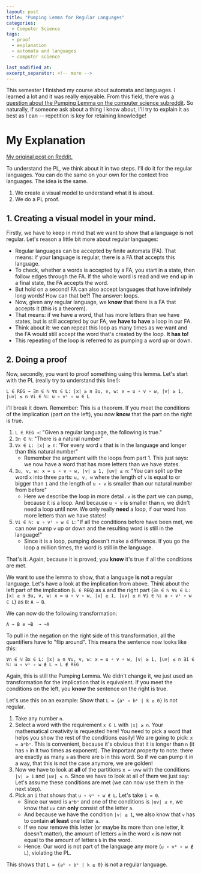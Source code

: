 ```yaml
---
layout: post
title: "Pumping Lemma for Regular Languages"
categories:
  - Computer Science
tags:
  - proof
  - explanation
  - automata and languages
  - computer science

last_modified_at:
excerpt_separator: <!-- more -->
---
```


This semester I finished my course about automata and languages. I learned a lot and it was really enjoyable. From this field, there was [a question about the Pumping Lemma on the computer science subreddit](https://old.reddit.com/r/computerscience/comments/atrs4y/pumping_lemma_in_theory_of_computation/). So naturally, if someone ask about a thing I know about, I'll try to explain it as best as I can -- repetition is key for retaining knowledge!

<!-- more -->

# My Explanation

[My original post on Reddit.](https://old.reddit.com/r/computerscience/comments/atrs4y/pumping_lemma_in_theory_of_computation/eh3aw9k/)

To understand the PL, we think about it in two steps. I'll do it for the regular languages. You can do the same on your own for the context free languages. The idea is the same.

1. We create a visual model to understand what it is about.
2. We do a PL proof.

## 1. Creating a visual model in your mind.

Firstly, we have to keep in mind that we want to show that a language is not regular. Let's reason a little bit more about regular languages:

- Regular languages can be accepted by finite automata (FA). That means: if your language is regular, there is a FA that accepts this language.
- To check, whether a words is accepted by a FA, you start in a state, then follow edges through the FA. If the whole word is read and we end up in a final state, the FA accepts the word.
- But hold on a second! FA can also accept languages that have infinitely long words! How can that be?! The answer: loops.
- Now, given any regular language, we **know** that there is a FA that accepts it (this is a theorem).
- That means: if we have a word, that has more letters than we have states, but is still accepted by our FA, we **have to have** a loop in our FA.
- Think about it: we can repeat this loop as many times as we want and the FA would still accept the word that's created by the loop. **It has to!**
- This repeating of the loop is referred to as pumping a word up or down.


## 2. Doing a proof
Now, secondly, you want to proof something using this lemma. Let's start with the PL (really try to understand this line!):

`L ∈ REG → ∃n ∈ ℕ ∀x ∈ L: |x| ≥ n ∃u, v, w: x = u ∘ v ∘ w, |v| ≥ 1, |uv| ≤ n ∀i ∈ ℕ: u ∘ vⁱ ∘ w ∈ L`

I'll break it down. Remember: This is a theorem. If you meet the conditions of the implication (part on the left), you now **know** that the part on the right is true.

1. `L ∈ REG →`: "Given a regular language, the following is true."
2. `∃n ∈ ℕ`: "There is a natural number"
3. `∀x ∈ L: |x| ≥ n`: "For every word `x` that is in the language and longer than this natural number"
    - Remember the argument with the loops from part 1. This just says: we now have a word that has more letters than we have states.
4. `∃u, v, w: x = u ∘ v ∘ w, |v| ≥ 1, |uv| ≤ n`: "You can split up the word `x` into three parts: `u, v, w` where the length of `v` is equal to or bigger than `1` and the length of `u ∘ v` is smaller than our natural number from before"
    - Here we describe the loop in more detail. `v` is the part we can pump, because it is a loop. And because `u ∘ v` is smaller than `n`, we didn't need a loop until now. We only really **need** a loop, if our word has more letters than we have states!
5. `∀i ∈ ℕ: u ∘ vⁱ ∘ w ∈ L`: "If all the conditions before have been met, we can now pump `v` up or down and the resulting word is still in the language!"
    - Since it is a loop, pumping doesn't make a difference. If you go the loop a million times, the word is still in the language.

That's it. Again, because it is proved, you **know** it's true if all the conditions are met.

We want to use the lemma to show, that a language **is not** a regular language. Let's have a look at the implication from above. Think about the left part of the implication (`L ∈ REG`) as `A` and the right part (`∃n ∈ ℕ ∀x ∈ L: |x| ≥ n ∃u, v, w: x = u ∘ v ∘ w, |v| ≥ 1, |uv| ≤ n ∀i ∈ ℕ: u ∘ vⁱ ∘ w ∈ L`) as `B`: `A → B`.

We can now do the following transformation:

`A → B ≡ ¬B  → ¬A`

To pull in the negation on the right side of this transformation, all the quantifiers have to "flip around". This means the sentence now looks like this:

`∀n ∈ ℕ ∃x ∈ L: |x| ≥ n ∀u, v, w: x = u ∘ v ∘ w, |v| ≥ 1, |uv| ≤ n ∃i ∈ ℕ: u ∘ vⁱ ∘ w ∉ L → L ∉ REG`

Again, this is still the Pumping Lemma. We didn't change it, we just used an transformation for the implication that is equivalent. If you meet the conditions on the left, you **know** the sentence on the right is true.

Let's use this on an example: Show that `L = {aᵏ ∘ bᵏ | k ≥ 0}` is not regular.

1. Take any number `n`.
2. Select a word with the requirement `x ∈ L` with `|x| ≥ n`. Your mathematical creativity is requested here! You need to pick a word that helps you show the rest of the conditions easily! We are going to pick: `x = aⁿbⁿ`. This is convenient, because it's obvious that it is longer than `n` (it has `n` in it two times as exponent). The important property to note: there are exactly as many `a` as there are `b` in this word. So if we can pump it in a way, that this is not the case anymore, we are golden!
3. Now we have to look at **all** of the partitions `x = uvw` with the conditions `|v| ≥ 1` and `|uv| ≤ n`. Since we have to look at all of them we just say: Let's assume these conditions are met (we can now use them in the next step).
4. Pick an `i` that shows that `u ∘ vⁱ ∘ w ∉ L`. Let's take `i = 0`.
    - Since our word is `aⁿbⁿ` and one of the conditions is `|uv| ≤ n`, we know that `uv` can **only** consist of the letter `a`.
    - And because we have the condition `|v| ≥ 1`, we also know that `v` has to contain **at least** one letter `a`.
    - If we now remove this letter (or maybe its more than one letter, it doesn't matter), the amount of letters `a` in the word `x` is now not equal to the amount of letters `b` in the word.
    - Hence: Our word is not part of the language any more (`u ∘ v⁰ ∘ w ∉ L`), violating the PL.

This shows that `L = {aᵏ ∘ bᵏ | k ≥ 0}` is not a regular language.